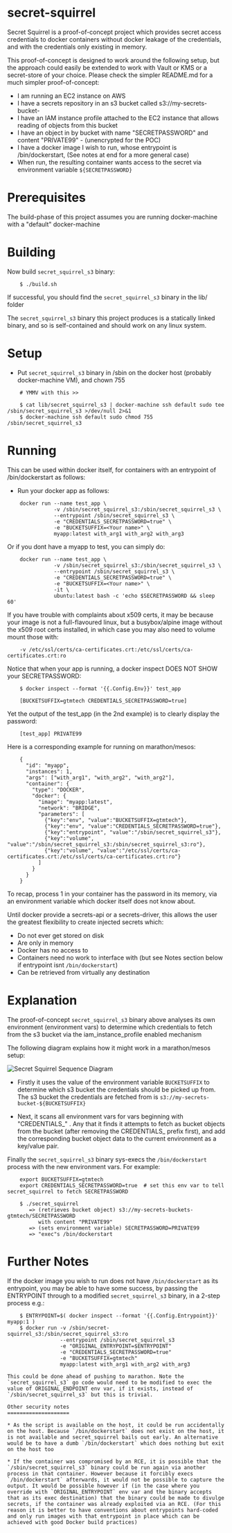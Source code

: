 secret-squirrel
===============

Secret Squirrel is a proof-of-concept project which provides secret access credentials to docker containers without docker leakage of the credentials, and with the credentials only existing in memory.

This proof-of-concept is designed to work around the following setup, but the approach could easily be extended to work with Vault or KMS or a secret-store of your choice. Please check the simpler README.md for a much simpler proof-of-concept:

* I am running an EC2 instance on AWS
* I have a secrets repository in an s3 bucket called s3://my-secrets-bucket-<Your Name>
* I have an IAM instance profile attached to the EC2 instance that allows reading of objects from this bucket
* I have an object in by bucket with name "SECRETPASSWORD" and content "PRIVATE99" - (unencrypted for the POC)
* I have a docker image I wish to run, whose entrypoint is /bin/dockerstart, (See notes at end for a more general case)
* When run, the resulting container wants access to the secret via environment variable `${SECRETPASSWORD}`

Prerequisites
=============

The build-phase of this project assumes you are running docker-machine with a "default" docker-machine

Building
========

Now build `secret_squirrel_s3` binary:

```
    $ ./build.sh
```

If successful, you should find the `secret_squirrel_s3` binary in the lib/ folder

The `secret_squirrel_s3` binary this project produces is a statically linked binary, and so is self-contained and should work on any linux system.

Setup
=====

* Put `secret_squirrel_s3` binary in /sbin on the docker host (probably docker-machine VM), and chown 755

```
    # YMMV with this >>

    $ cat lib/secret_squirrel_s3 | docker-machine ssh default sudo tee /sbin/secret_squirrel_s3 >/dev/null 2>&1
    $ docker-machine ssh default sudo chmod 755 /sbin/secret_squirrel_s3
```

Running
=======

This can be used within docker itself, for containers with an entrypoint of /bin/dockerstart as follows:

* Run your docker app as follows:

```
    docker run --name test_app \
               -v /sbin/secret_squirrel_s3:/sbin/secret_squirrel_s3 \
               --entrypoint /sbin/secret_squirrel_s3 \
               -e "CREDENTIALS_SECRETPASSWORD=true" \
               -e "BUCKETSUFFIX=<Your name>" \
               myapp:latest with_arg1 with_arg2 with_arg3
```

Or if you dont have a myapp to test, you can simply do:

```
    docker run --name test_app \
               -v /sbin/secret_squirrel_s3:/sbin/secret_squirrel_s3 \
               --entrypoint /sbin/secret_squirrel_s3 \
               -e "CREDENTIALS_SECRETPASSWORD=true" \
               -e "BUCKETSUFFIX=<Your name>" \
               -it \
               ubuntu:latest bash -c 'echo $SECRETPASSWORD && sleep 60'
```

If you have trouble with complaints about x509 certs, it may be because your image is not a full-flavoured linux, but a busybox/alpine image without the x509 root certs installed, in which case you may also need to volume mount those with:

```
    -v /etc/ssl/certs/ca-certificates.crt:/etc/ssl/certs/ca-certificates.crt:ro
```

Notice that when your app is running, a docker inspect DOES NOT SHOW your SECRETPASSWORD:

```
    $ docker inspect --format '{{.Config.Env}}' test_app

    [BUCKETSUFFIX=gtmtech CREDENTIALS_SECRETPASSWORD=true]
```

Yet the output of the test_app (in the 2nd example) is to clearly display the password:

```
    [test_app] PRIVATE99
```

Here is a corresponding example for running on marathon/mesos:

```
    {
      "id": "myapp",
      "instances": 1,
      "args": ["with_arg1", "with_arg2", "with_arg2"],
      "container": {
        "type": "DOCKER",
        "docker": {
          "image": "myapp:latest",
          "network": "BRIDGE",
          "parameters": [
            {"key":"env", "value":"BUCKETSUFFIX=gtmtech"},
            {"key":"env", "value":"CREDENTIALS_SECRETPASSWORD=true"},
            {"key":"entrypoint", "value":"/sbin/secret_squirrel_s3"},
            {"key":"volume", "value":"/sbin/secret_squirrel_s3:/sbin/secret_squirrel_s3:ro"},
            {"key":"volume", "value":"/etc/ssl/certs/ca-certificates.crt:/etc/ssl/certs/ca-certificates.crt:ro"}
          ]
        }
      }
    }
```

To recap, process 1 in your container has the password in its memory, via an environment variable which docker itself does not know about.

Until docker provide a secrets-api or a secrets-driver, this allows the user the greatest flexibility to create injected secrets which:

* Do not ever get stored on disk
* Are only in memory
* Docker has no access to
* Containers need no work to interface with (but see Notes section below if entrypoint isnt `/bin/dockerstart`)
* Can be retrieved from virtually any destination

Explanation
===========

The proof-of-concept `secret_squirrel_s3` binary above analyses its own environment (environment vars) to determine which credentials to fetch from the s3 bucket via the iam_instance_profile enabled mechanism 

The following diagram explains how it might work in a marathon/mesos setup:

![Secret Squirrel Sequence Diagram](./secret_squirrel_s3.png?raw=true "Secret Squirrel Sequence Diagram")

* Firstly it uses the value of the environment variable `BUCKETSUFFIX` to determine which s3 bucket the credentials should be picked up from. The s3 bucket the credentials are fetched from is `s3://my-secrets-bucket-${BUCKETSUFFIX}`

* Next, it scans all environment vars for vars beginning with "CREDENTIALS_" . Any that it finds it attempts to fetch as bucket objects from the bucket (after removing the CREDENTIALS_ prefix first), and add the corresponding bucket object data to the current environment as a key/value pair.

Finally the `secret_squirrel_s3` binary sys-execs the `/bin/dockerstart` process with the new environment vars. For example:

```
    export BUCKETSUFFIX=gtmtech
    export CREDENTIALS_SECRETPASSWORD=true  # set this env var to tell secret_squirrel to fetch SECRETPASSWORD

    $ ./secret_squirrel
       => (retrieves bucket object) s3://my-secrets-buckets-gtmtech/SECRETPASSWORD
          with content "PRIVATE99"
       => (sets environment variable) SECRETPASSWORD=PRIVATE99
       => "exec"s /bin/dockerstart 
```

Further Notes
=============

If the docker image you wish to run does not have `/bin/dockerstart` as its entrypoint, you may be able to have some success, by passing the ENTRYPOINT through to a modified `secret_squirrel_s3` binary, in a 2-step process e.g.:

```
    $ ENTRYPOINT=$( docker inspect --format '{{.Config.Entrypoint}}' myapp:1 )
    $ docker run -v /sbin/secret-squirrel_s3:/sbin/secret_squirrel_s3:ro 
                 --entrypoint /sbin/secret_squirrel_s3
                 -e "ORIGINAL_ENTRYPOINT=$ENTRYPOINT" 
                 -e "CREDENTIALS_SECRETPASSWORD=true" 
                 -e "BUCKETSUFFIX=gtmtech" 
                 myapp:latest with_arg1 with_arg2 with_arg3

This could be done ahead of pushing to marathon. Note the `secret_squirrel_s3` go code would need to be modified to exec the value of ORIGINAL_ENDPOINT env var, if it exists, instead of `/sbin/secret_squirrel_s3` but this is trivial.

Other security notes
====================

* As the script is available on the host, it could be run accidentally on the host. Because `/bin/dockerstart` does not exist on the host, it is not available and secret_squirrel bails out early. An alternative would be to have a dumb `/bin/dockerstart` which does nothing but exit on the host too

* If the container was compromised by an RCE, it is possible that the `/sbin/secret_squirrel_s3` binary could be run again via another process in that container. However because it forcibly execs `/bin/dockerstart` afterwards, it would not be possible to capture the output. It would be possible however if (in the case where you override with `ORIGINAL_ENTRYPOINT` env var and the binary accepts that as its exec destination) that the binary could be made to divulge secrets, if the container was already exploited via an RCE. (For this reason it is better to have conventions about entrypoints hard-coded and only run images with that entrypoint in place which can be achieved with good Docker build practices)

